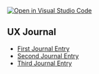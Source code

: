 [![Open in Visual Studio Code](https://classroom.github.com/assets/open-in-vscode-f059dc9a6f8d3a56e377f745f24479a46679e63a5d9fe6f495e02850cd0d8118.svg)](https://classroom.github.com/online_ide?assignment_repo_id=6804306&assignment_repo_type=AssignmentRepo)

## UX Journal
- [First Journal Entry](j01/)
- [Second Journal Entry](j02/)
- [Third Journal Entry](j03/)
